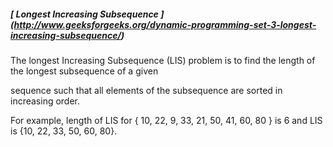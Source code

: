 ##### [ Longest Increasing Subsequence ] (http://www.geeksforgeeks.org/dynamic-programming-set-3-longest-increasing-subsequence/) 

The longest Increasing Subsequence (LIS) problem is to find the length of the longest subsequence of a given 

sequence such that all elements of the subsequence are sorted in increasing order. 

For example, length of LIS for { 10, 22, 9, 33, 21, 50, 41, 60, 80 } is 6 and LIS is {10, 22, 33, 50, 60, 80}.

